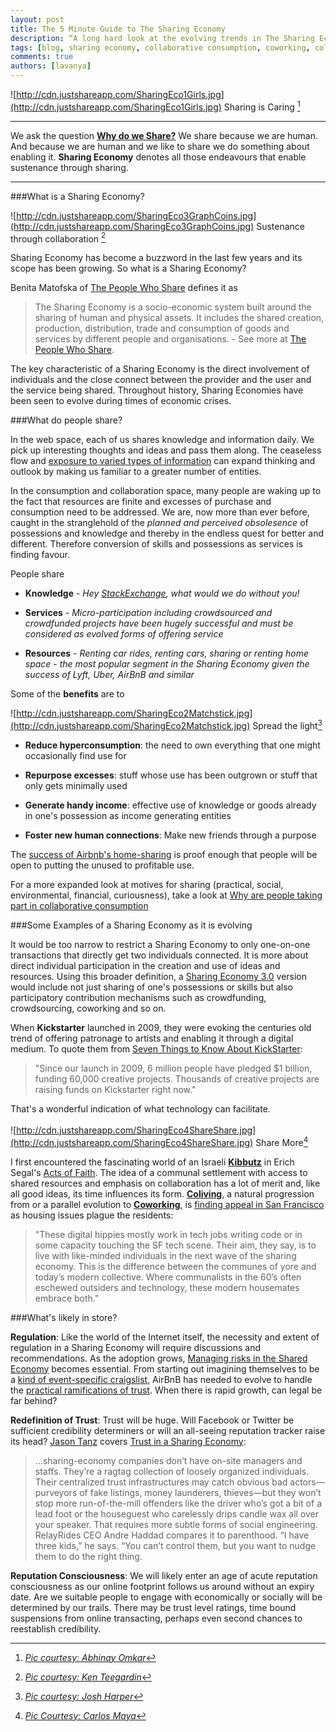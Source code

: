 ```yaml
---
layout: post
title: The 5 Minute Guide to The Sharing Economy
description: “A long hard look at the evolving trends in The Sharing Economy”
tags: [blog, sharing economy, collaborative consumption, coworking, coliving, crowdfunding, crowdsourcing]
comments: true
authors: [lavanya]
---
```


![http://cdn.justshareapp.com/SharingEco1Girls.jpg](http://cdn.justshareapp.com/SharingEco1Girls.jpg)
Sharing is Caring [^1]

***

We ask the question [**Why do we Share?**](http://blog.justshareapp.com/Why-Do-We-Share/) We share because we are human. And because we are human and we like to share we do something about enabling it. **Sharing Economy** denotes all those endeavours that enable sustenance through sharing.

***

###What is a Sharing Economy?

![http://cdn.justshareapp.com/SharingEco3GraphCoins.jpg](http://cdn.justshareapp.com/SharingEco3GraphCoins.jpg)
Sustenance through collaboration [^2]

Sharing Economy has become a buzzword in the last few years and its scope has been growing. So what is a Sharing Economy?


Benita Matofska of [The People Who Share](http://www.thepeoplewhoshare.com/blog/what-is-the-sharing-economy/) defines it as

>The Sharing Economy is a socio-economic system built around the sharing of human and physical assets. It includes the shared creation, production, distribution, trade and consumption of goods and services by different people and organisations. - See more at [The People Who Share](http://www.thepeoplewhoshare.com/blog/what-is-the-sharing-economy/#sthash.SoMxAAEA.dpuf).


The key characteristic of a Sharing Economy is the direct involvement of individuals and the close connect between the provider and the user and the service being shared. Throughout history, Sharing Economies have been seen to evolve during times of economic crises.



###What do people share?

In the web space, each of us shares knowledge and information daily. We pick up interesting thoughts and ideas and pass them along. The ceaseless flow and [exposure to varied types of information](http://isites.harvard.edu/fs/docs/icb.topic472736.files/Zajonc.pdf) can expand thinking and outlook by making us familiar to a greater number of entities.


In the consumption and collaboration space, many people are waking up to the fact that resources are finite and excesses of purchase and consumption need to be addressed. We are, now more than ever before, caught in the stranglehold of the *planned and perceived obsolesence* of possessions and knowledge and thereby in the endless quest for better and different. Therefore conversion of skills and possessions as services is finding favour.


People share

* **Knowledge** - *Hey [StackExchange](http://stackexchange.com/about), what would we do without you!*

* **Services** - *Micro-participation including crowdsourced and crowdfunded projects have been hugely successful and must be considered as evolved forms of offering service*

* **Resources** - *Renting car rides, renting cars, sharing or renting home space - the most popular segment in the Sharing Economy given the success of Lyft, Uber, AirBnB and similar*


Some of the **benefits** are to


![http://cdn.justshareapp.com/SharingEco2Matchstick.jpg](http://cdn.justshareapp.com/SharingEco2Matchstick.jpg)
Spread the light[^3]

* **Reduce hyperconsumption**: the need to own everything that one might occasionally find use for

* **Repurpose excesses**: stuff whose use has been outgrown or stuff that only gets minimally used

* **Generate handy income**: effective use of knowledge or goods already in one's possession as income generating entities

* **Foster new human connections**: Make new friends through a purpose

The [success of Airbnb's home-sharing](http://articles.latimes.com/2014/apr/06/opinion/la-oe-rifkin-airbnb-20140406) is proof enough that people will be open to putting the unused to profitable use.


For a more expanded look at motives for sharing (practical, social, environmental, financial, curiousness), take a look at [Why are people taking part in collaborative consumption](http://www.collaborativeconsumption.com/2013/07/11/why-are-people-taking-part-in-collaborative-consumption/)


###Some Examples of a Sharing Economy as it is evolving

It would be too narrow to restrict a Sharing Economy to only one-on-one transactions that directly get two individuals connected. It is more about direct individual participation in the creation and use of ideas and resources. Using this broader definition, a [Sharing Economy 3.0](http://www.pinterest.com/startupyou/sharing-economy-30-crowdfunding-coworking-collabor/) version would include not just sharing of one's possessions or skills but also participatory contribution mechanisms such as crowdfunding, crowdsourcing, coworking and so on.


When **Kickstarter** launched in 2009, they were evoking the centuries old trend of offering patronage to artists and enabling it through a digital medium. To quote them from [Seven Things to Know About KickStarter](https://www.kickstarter.com/hello):

>"Since our launch in 2009, 6 million people have pledged $1 billion, funding 60,000 creative projects. Thousands of creative projects are raising funds on Kickstarter right now."


That's a wonderful indication of what technology can facilitate.
<br><br>
![http://cdn.justshareapp.com/SharingEco4ShareShare.jpg](http://cdn.justshareapp.com/SharingEco4ShareShare.jpg)
Share More[^4]


I first encountered the fascinating world of an Israeli [**Kibbutz**](https://www.jewishvirtuallibrary.org/jsource/Society_&_Culture/kibbutz.html) in Erich Segal's [Acts of Faith](http://www.amazon.in/Acts-Faith-Erich-Segal/dp/0553560700). The idea of a communal settlement with access to shared resources and emphasis on collaboration has a lot of merit and, like all good ideas, its time influences its form. [**Coliving**](http://coliving.org/), a natural progression from or a parallel evolution to [**Coworking**](http://coworking.org/), is [finding appeal in San Francisco](http://techcrunch.com/2014/04/21/tech-savvy-communes-could-be-the-answer-to-sfs-housing-issues/) as housing issues plague the residents:

>"These digital hippies mostly work in tech jobs writing code or in some capacity touching the SF tech scene. Their aim, they say, is to live with like-minded individuals in the next wave of the sharing economy. This is the difference between the communes of yore and today’s modern collective. Where communalists in the 60’s often eschewed outsiders and technology, these modern housemates embrace both."


###What's likely in store?

**Regulation**: Like the world of the Internet itself, the necessity and extent of regulation in a Sharing Economy will require discussions and recommendations. As the adoption grows, [Managing risks in the Shared Economy](http://www.huffingtonpost.com/ted-devine/the-6-risks-for-sharers-i_b_5186282.html) becomes essential. From starting out imagining themselves to be a [kind of event-specific craigslist](http://www.wired.com/2014/04/trust-in-the-share-economy/), AirBnB has needed to evolve to handle the [practical ramifications of trust](https://www.airbnb.com/trust). When there is rapid growth, can legal be far behind?


**Redefinition of Trust**: Trust will be huge. Will Facebook or Twitter be sufficient credibility determiners or will an all-seeing reputation tracker raise its head? [Jason Tanz](https://twitter.com/jasontanz) covers [Trust in a Sharing Economy](http://www.wired.com/2014/04/trust-in-the-share-economy/):

>...sharing-economy companies don’t have on-site managers and staffs. They’re a ragtag collection of loosely organized individuals. Their centralized trust infrastructures may catch obvious bad actors—purveyors of fake listings, money launderers, thieves—but they won’t stop more run-of-the-mill offenders like the driver who’s got a bit of a lead foot or the houseguest who carelessly drips candle wax all over your speaker. That requires more subtle forms of social engineering. RelayRides CEO Andre Haddad compares it to parenthood. “I have three kids,” he says. “You can’t control them, but you want to nudge them to do the right thing.


**Reputation Consciousness**: We will likely enter an age of acute reputation consciousness as our online footprint follows us around without an expiry date. Are we suitable people to engage with economically or socially will be determined by our trails. There may be trust level ratings, time bound suspensions from online transacting, perhaps even second chances to reestablish credibility.

[^1]: [ *Pic courtesy: Abhinay Omkar*](https://flic.kr/p/7TrTCP)
[^2]: [ *Pic courtesy: Ken Teegardin*](https://flic.kr/p/ahtKQx)
[^3]: [ *Pic courtesy: Josh Harper*](https://flic.kr/p/gHVux)
[^4]: [*Pic Courtesy: Carlos Maya*](https://flic.kr/p/8SrUTz)
